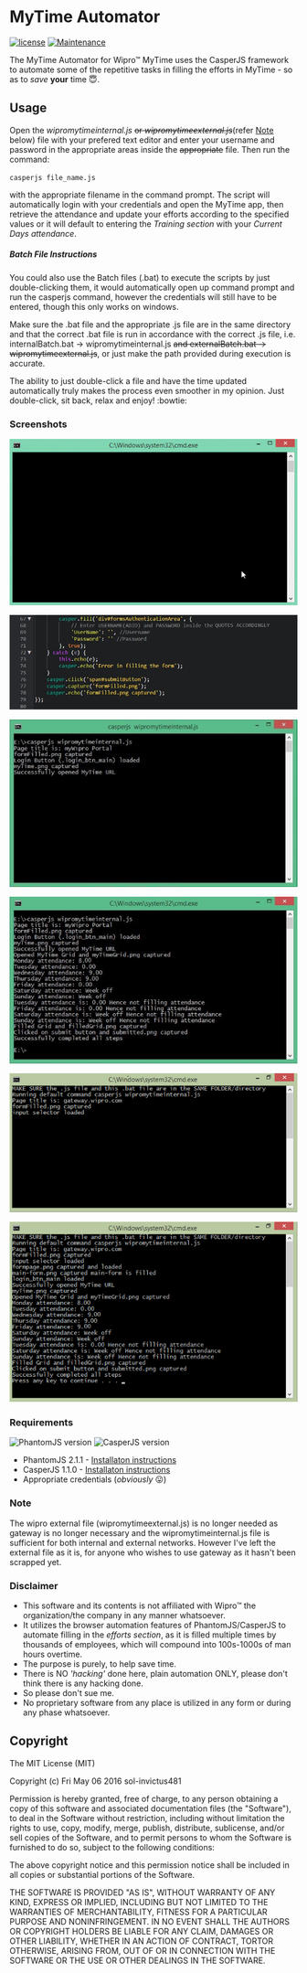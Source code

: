 # MyTime Automator

[![license](https://img.shields.io/github/license/mashape/apistatus.svg?maxAge=2592000?style=plastic)]() [![Maintenance](https://img.shields.io/maintenance/yes/2016.svg?maxAge=2592000?style=plastic)]()

The MyTime Automator for Wipro™ MyTime uses the CasperJS framework to automate some of the repetitive tasks in filling the efforts in MyTime - so as to _save_ **your** time :innocent:.

## Usage
Open  the _wipromytimeinternal.js_ ~~or _wipromytimeexternal.js_~~(refer [Note](#note) below) file with your prefered text editor and enter your username and password in the appropriate areas inside the ~~appropriate~~ file. Then run the command:

` casperjs file_name.js `

with the appropriate filename in the command prompt. The script will automatically login with your credentials and open the MyTime app, then retrieve the attendance and update your efforts according to the specified values or it will default to entering the _Training section_ with your _Current Days attendance_.

##### Batch File Instructions
You could also use the Batch files (.bat) to execute the scripts by just double-clicking them, it would automatically open up command prompt and run the casperjs command, however the credentials will still have to be entered, though this only works on windows.

Make sure the .bat file and the appropriate .js file are in the same directory and that the correct .bat file is run in accordance with the correct .js file, i.e. internalBatch.bat -> wipromytimeinternal.js ~~and externalBatch.bat -> wipromytimeexternal.js~~, or just make the path provided during execution is accurate.

The ability to just double-click a file and have the time updated automatically truly makes the process even smoother in my opinion. Just double-click, sit back, relax and enjoy! :bowtie:

### Screenshots

![Main GIF showing full process](./screenshots/mainGIF-optimized.gif?raw=true "Main GIF showing full process")

![Enter credentials](./screenshots/enterCredentials.JPG?raw=true "Enter credentials")

![running command](./screenshots/openedMyTime.JPG?raw=true "running command")

![Final result displaying fetched attendance](./screenshots/finalResult.JPG?raw=true "Completed process")

![Batch file running](./screenshots/batchFileRunning.png?raw=true "Batch file")

![Batch file completed](./screenshots/batchFileComplete.png?raw=true "Batch file complete")

### Requirements 
![PhantomJS version](https://img.shields.io/badge/PhantomJS-2.1.1-green.svg?style=flat-square)
![CasperJS version](https://img.shields.io/badge/CasperJS-1.1.0-red.svg?style=flat-square)

* PhantomJS 2.1.1 - [Installaton instructions](http://phantomjs.org/download.html)
* CasperJS 1.1.0 - [Installaton instructions](docs.casperjs.org/en/latest/installation.html)
* Appropriate credentials (_obviously_ :stuck_out_tongue:)

### Note
The wipro external file (wipromytimeexternal.js) is no longer needed as gateway is no longer necessary and the wipromytimeinternal.js file is sufficient for both internal and external networks. However I've left the external file as it is, for anyone who wishes to use gateway as it hasn't been scrapped yet.

### Disclaimer

* This software and its contents is not affiliated with Wipro™ the organization/the company in any manner whatsoever.
* It utilizes the browser automation features of PhantomJS/CasperJS to automate filling in the _efforts section_, as it is filled multiple times by thousands of employees, which will compound into 100s-1000s of man hours overtime.
* The purpose is purely, to help save time.
* There is NO _'hacking'_ done here, plain automation ONLY, please don't think there is any hacking done.
* So please don't sue me.
* No proprietary software from any place is utilized in any form or during any phase whatsoever.

## Copyright

The MIT License (MIT)

Copyright (c) Fri May 06 2016 sol-invictus481

Permission is hereby granted, free of charge, to any person obtaining a copy of
this software and associated documentation files (the "Software"), to deal in
the Software without restriction, including without limitation the rights to
use, copy, modify, merge, publish, distribute, sublicense, and/or sell copies of
the Software, and to permit persons to whom the Software is furnished to do so,
subject to the following conditions:

The above copyright notice and this permission notice shall be included in all
copies or substantial portions of the Software.

THE SOFTWARE IS PROVIDED "AS IS", WITHOUT WARRANTY OF ANY KIND, EXPRESS OR IMPLIED, INCLUDING BUT NOT LIMITED TO THE WARRANTIES OF MERCHANTABILITY, FITNESS FOR A PARTICULAR PURPOSE AND NONINFRINGEMENT. IN NO EVENT SHALL THE AUTHORS OR COPYRIGHT HOLDERS BE LIABLE FOR ANY CLAIM, DAMAGES OR OTHER LIABILITY, WHETHER IN AN ACTION OF CONTRACT, TORTOR OTHERWISE, ARISING FROM, OUT OF OR IN CONNECTION WITH THE SOFTWARE OR THE USE OR OTHER DEALINGS IN THE SOFTWARE.